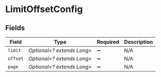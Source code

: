 # LimitOffsetConfig


## Fields

| Field                      | Type                       | Required                   | Description                |
| -------------------------- | -------------------------- | -------------------------- | -------------------------- |
| `limit`                    | *Optional<? extends Long>* | :heavy_minus_sign:         | N/A                        |
| `offset`                   | *Optional<? extends Long>* | :heavy_minus_sign:         | N/A                        |
| `page`                     | *Optional<? extends Long>* | :heavy_minus_sign:         | N/A                        |